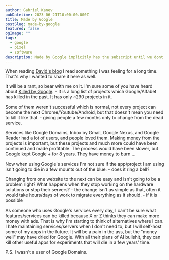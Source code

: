 ```yaml
---
author: Gabriel Kanev
pubDatetime: 2023-06-21T10:00:00.000Z
title: Made by Google
postSlug: made-by-google
featured: false
ogImage: ""
tags:
  - google
  - pixel
  - software
description: Made by Google implicitly has the subscript until we dont give a fuck any more printed below.
---
```

When reading [David's blog](https://world.hey.com/dhh/you-can-t-trust-google-f7d64064) I read something I was feeling for a long time. That's why I wanted to share it here as well.

It will be a rant, so bear with me on it. I'm sure some of you have heard about [Killed by Google](https://killedbygoogle.com/). - It is a long list of projects which Google/Alfabet has killed in the past. It has only ~290 projects in it.

Some of them weren't successful which is normal, not every project can become the next Chrome/Youtube/Android, but that doesn't mean you need to kill it like that. - giving people a few months only to change from the dead service.

Services like Google Domains, Inbox by Gmail, Google Nexus, and Google Reader had a lot of users, and people loved them. Making money from the projects is important, but these projects and much more could have been continued and made profitable. The process would have been slower, but Google kept Google + for 8 years. They have money to burn ...

Now when using Google's services I'm not sure if the app/project I am using isn't going to die in a few mounts out of the blue. - does it ring a bell?

Changing from one website to the next can be easy and isn't going to be a problem right? What happens when they stop working on the hardware solutions or stop their servers? - the change isn't as simple as that, often it would take hours/days of work to migrate everything as it should. - if it is possible

As someone who uses Google's services every day, I can't be sure what features/services can be killed because X or Z thinks they can make more money with ads. That is why I'm starting to think of alternatives where I can. I hate maintaining services/servers when I don't need to, but I will self-host some of my apps in the future. It will be a pain in the ass, but the "money well" may have dried for Google. With all their plans of AI bullshit, they can kill other useful apps for experiments that will die in a few years' time.

P.S. I wasn't a user of Google Domains.
